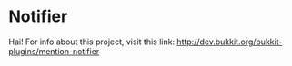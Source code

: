 Notifier
========

Hai! For info about this project, visit this link: http://dev.bukkit.org/bukkit-plugins/mention-notifier
